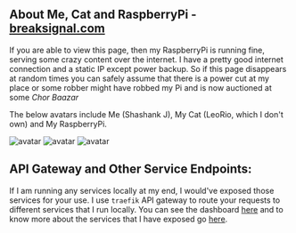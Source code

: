 ## About Me, Cat and RaspberryPi - [breaksignal.com](https://breaksignal.com)

If you are able to view this page, then my RaspberryPi is running fine, serving some crazy content over the internet. I have a pretty good internet connection and a static IP except power backup. So if this page disappears at random times you can safely assume that there is a power cut at my place or some robber might have robbed my Pi and is now auctioned at some _Chor Baazar_

The below avatars include Me (Shashank J), My Cat (LeoRio, which I don't own) and My RaspberryPi.

![avatar](https://images.weserv.nl/?url=https://avatars.githubusercontent.com/u/93654057?s=400&u=d25332e20ed56b41f4a408134acb0482cd851be7&v=4&h=150&w=150&fit=cover&mask=rectangle&maxage=7d
)
![avatar](https://images.weserv.nl/?url=https://raw.githubusercontent.com/shashank-mugiwara/breaksignal/website-structure/images/leorio.jpeg?v=4&h=150&w=150&fit=cover&mask=rectangle&maxage=7d
)
![avatar](https://images.weserv.nl/?url=https://raw.githubusercontent.com/shashank-mugiwara/breaksignal/website-structure/images/myrasp.jpeg?v=4&h=150&w=150&fit=cover&mask=rectangle&maxage=7d
)

## API Gateway and Other Service Endpoints:
If I am running any services locally at my end, I would've exposed those services for your use. I use `traefik` API gateway to route your requests to different services that I run locally. You can see the dashboard [here](http://122.166.84.137:4000/) and to know more about the services that I have exposed go [here](http://122.166.84.137:4000/).